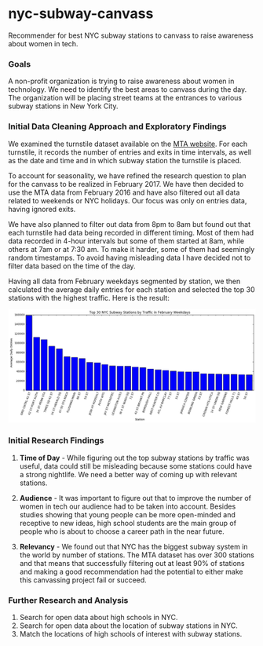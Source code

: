 # nyc-subway-canvass
Recommender for best NYC subway stations to canvass to raise awareness about women in tech.

### Goals
A non-profit organization is trying to raise awareness about women in technology. We need to identify the best areas to canvass during the day. The organization will be placing street teams at the entrances to various subway stations in New York City.

### Initial Data Cleaning Approach and Exploratory Findings
We examined the turnstile dataset available on the [MTA website](http://web.mta.info/developers/turnstile.html). For each turnstile, it records the number of entries and exits in time intervals, as well as the date and time and in which subway station the turnstile is placed.

To account for seasonality, we have refined the research question to plan for the canvass to be realized in February 2017. We have then decided to use the MTA data from February 2016 and have also filtered out all data related to weekends or NYC holidays. Our focus was only on entries data, having ignored exits.

We have also planned to filter out data from 8pm to 8am but found out that each turnstile had data being recorded in different timing. Most of them had data recorded in 4-hour intervals but some of them started at 8am, while others at 7am or at 7:30 am. To make it harder, some of them had seemingly random timestamps. To avoid having misleading data I have decided not to filter data based on the time of the day.

Having all data from February weekdays segmented by station, we then calculated the average daily entries for each station and selected the top 30 stations with the highest traffic. Here is the result:

![Top 30 NYC Subway Statopms by Traffic in February Weekdays](figures/mvp.png)

### Initial Research Findings

1. **Time of Day** - While figuring out the top subway stations by traffic was useful, data could still be misleading because some stations could have a strong nightlife. We need a better way of coming up with relevant stations.

2. **Audience** - It was important to figure out that to improve the number of women in tech our audience had to be taken into account. Besides studies showing that young people can be more open-minded and receptive to new ideas, high school students are the main group of people who is about to choose a career path in the near future.

3. **Relevancy** - We found out that NYC has the biggest subway system in the world by number of stations. The MTA dataset has over 300 stations and that means that successfully filtering out at least 90% of stations and making a good recommendation had the potential to either make this canvassing project fail or succeed.

### Further Research and Analysis

1. Search for open data about high schools in NYC.
2. Search for open data about the location of subway stations in NYC.
3. Match the locations of high schools of interest with subway stations.
